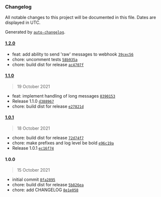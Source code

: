 ### Changelog

All notable changes to this project will be documented in this file. Dates are displayed in UTC.

Generated by [`auto-changelog`](https://github.com/CookPete/auto-changelog).

#### [1.2.0](https://github.com/simplyhexagonal/logger-transport-discord/compare/1.1.0...1.2.0)

- feat: add ability to send 'raw' messages to webhook [`39cec56`](https://github.com/simplyhexagonal/logger-transport-discord/commit/39cec56d7bfc07d0e25ea3af9afc3a562ddedd28)
- chore: uncomment tests [`58b935a`](https://github.com/simplyhexagonal/logger-transport-discord/commit/58b935a1a463d93c8b02ff45293fbcd9a564da84)
- chore: build dist for release [`ac4707f`](https://github.com/simplyhexagonal/logger-transport-discord/commit/ac4707f28ead7e2563b9a151831b8c49ebcab321)

#### [1.1.0](https://github.com/simplyhexagonal/logger-transport-discord/compare/1.0.1...1.1.0)

> 19 October 2021

- feat: implement handling of long messages [`0390153`](https://github.com/simplyhexagonal/logger-transport-discord/commit/0390153fd23c12dfdb58fa74d2406b3591abb386)
- Release 1.1.0 [`d388967`](https://github.com/simplyhexagonal/logger-transport-discord/commit/d388967b21b7a8d090bba4cc5673765d4f61de21)
- chore: build dist for release [`e27821d`](https://github.com/simplyhexagonal/logger-transport-discord/commit/e27821d46d6ba804979f5bab595bc42a22a2be25)

#### [1.0.1](https://github.com/simplyhexagonal/logger-transport-discord/compare/1.0.0...1.0.1)

> 18 October 2021

- chore: build dist for release [`72d74f7`](https://github.com/simplyhexagonal/logger-transport-discord/commit/72d74f7064ce3c2297b03da3242e820e7c228c20)
- chore: make prefixes and log level be bold [`e96c19a`](https://github.com/simplyhexagonal/logger-transport-discord/commit/e96c19a8e26ff1c9117cee4fb0aba83a99085ce6)
- Release 1.0.1 [`ec16f74`](https://github.com/simplyhexagonal/logger-transport-discord/commit/ec16f740dbfe9d90639ccde5236d2a67f330a4fb)

#### 1.0.0

> 15 October 2021

- initial commit [`8fa2895`](https://github.com/simplyhexagonal/logger-transport-discord/commit/8fa2895a4693d448a37c0ccf7b55d8f53e2b26a7)
- chore: build dist for release [`5b826ea`](https://github.com/simplyhexagonal/logger-transport-discord/commit/5b826ea410421eb9087672c712bda6bfdf1ad532)
- chore: add CHANGELOG [`8e1e058`](https://github.com/simplyhexagonal/logger-transport-discord/commit/8e1e05869c8a6ea9338e6666394b4fc3f46df37f)

